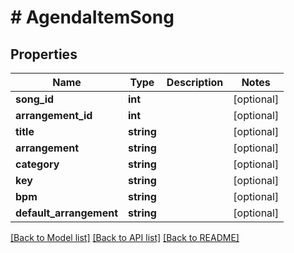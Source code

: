 # # AgendaItemSong

## Properties

Name | Type | Description | Notes
------------ | ------------- | ------------- | -------------
**song_id** | **int** |  | [optional]
**arrangement_id** | **int** |  | [optional]
**title** | **string** |  | [optional]
**arrangement** | **string** |  | [optional]
**category** | **string** |  | [optional]
**key** | **string** |  | [optional]
**bpm** | **string** |  | [optional]
**default_arrangement** | **string** |  | [optional]

[[Back to Model list]](../../README.md#models) [[Back to API list]](../../README.md#endpoints) [[Back to README]](../../README.md)
